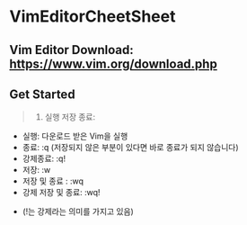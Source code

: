 VimEditorCheetSheet
=========
Vim Editor Download: https://www.vim.org/download.php
---------
## Get Started
> 1. 실행 저장 종료: 
 - 실행: 다운로드 받은 Vim을 실행
 - 종료: :q (저장되지 않은 부분이 있다면 바로 종료가 되지 않습니다)
 - 강제종료: :q!
 - 저장: :w
 - 저장 및 종료 : :wq
 - 강제 저장 및 종료: :wq!
 + (!는 강제라는 의미를 가지고 있음)
